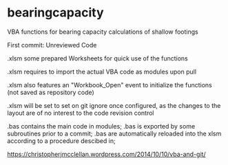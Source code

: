 # bearingcapacity
VBA functions for bearing capacity calculations of shallow footings

First commit: Unreviewed Code

  .xlsm some prepared Worksheets for quick use of the functions 
  
  .xlsm requires to import the actual VBA code as modules upon pull

  .xlsm also features an "Workbook_Open" event to initialize the functions (not saved as repository code)

  .xlsm will be set to set on git ignore once configured, as the changes to the layout are of no interest to the code revision control


  .bas contains the main code in modules;
  .bas is exported by some subroutines prior to a commit;
  .bas are automatically reloaded into the xlsm according to a procedure descibed in;

https://christopherjmcclellan.wordpress.com/2014/10/10/vba-and-git/
